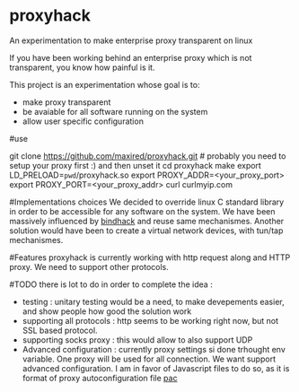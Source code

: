 proxyhack
=========

An experimentation to make enterprise proxy transparent on linux

If you have been working behind an enterprise proxy which is not transparent,
you know how painful is it.

This project is an experimentation whose goal is to: 
  - make proxy transparent
  - be avaiable for all software running on the system
  - allow user specific configuration

#use

git clone https://github.com/maxired/proxyhack.git # probably you need to setup your proxy first :) and then unset it
cd proxyhack
make
export LD_PRELOAD=`pwd`/proxyhack.so
export PROXY_ADDR=<your_proxy_port>
export PROXY_PORT=<your_proxy_addr>
curl curlmyip.com


#Implementations choices
We decided to override linux C standard library in order to be accessible for any software on the system. We have been massively influenced by [bindhack](daniel-lange.com/software/bindhack.c) and reuse same mechanismes. Another solution would have been to create a virtual network devices, with tun/tap mechanismes.

#Features
proxyhack is currently working with http request along and HTTP proxy. We need to support other protocols.

#TODO
there is lot to do in order to complete the idea :
 - testing : unitary testing would be a need, to make devepements easier, and show people how good the solution work
 - supporting all protocols : http seems to be working right now, but not SSL based protocol.
 - supporting socks proxy : this would allow to also support UDP
 - Advanced configuration : currently proxy settings si done trhought env variable. One proxy will be used for all connection. We want support advanced configuration. I am in favor of Javascript files to do so, as it is format of proxy autoconfiguration file [pac](http://en.wikipedia.org/wiki/Proxy_auto-config) 


